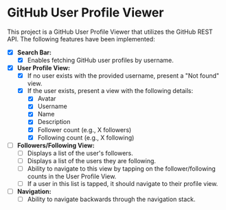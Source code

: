 # GitHub User Profile Viewer

This project is a GitHub User Profile Viewer that utilizes the GitHub REST API. The following features have been implemented:

- [x] **Search Bar:**
  - [x] Enables fetching GitHub user profiles by username.

- [x] **User Profile View:**
  - [x] If no user exists with the provided username, present a "Not found" view.
  - [x] If the user exists, present a view with the following details:
    - [x] Avatar
    - [x] Username
    - [x] Name
    - [x] Description
    - [x] Follower count (e.g., X followers)
    - [x] Following count (e.g., X following)

- [ ] **Followers/Following View:**
  - [ ] Displays a list of the user's followers.
  - [ ] Displays a list of the users they are following.
  - [ ] Ability to navigate to this view by tapping on the follower/following counts in the User Profile View.
  - [ ] If a user in this list is tapped, it should navigate to their profile view.

- [ ] **Navigation:**
  - [ ] Ability to navigate backwards through the navigation stack.
